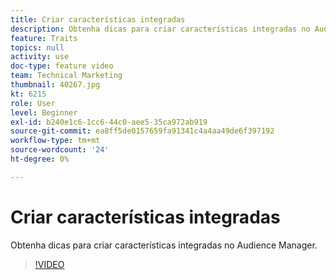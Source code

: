 ```yaml
---
title: Criar características integradas
description: Obtenha dicas para criar características integradas no Audience Manager.
feature: Traits
topics: null
activity: use
doc-type: feature video
team: Technical Marketing
thumbnail: 40267.jpg
kt: 6215
role: User
level: Beginner
exl-id: b240e1c6-1cc6-44c0-aee5-35ca972ab919
source-git-commit: ea8ff5de0157659fa91341c4a4aa49de6f397192
workflow-type: tm+mt
source-wordcount: '24'
ht-degree: 0%

---
```


# Criar características integradas

Obtenha dicas para criar características integradas no Audience Manager.

>[!VIDEO](https://video.tv.adobe.com/v/40267/?quality=12&learn=on)
